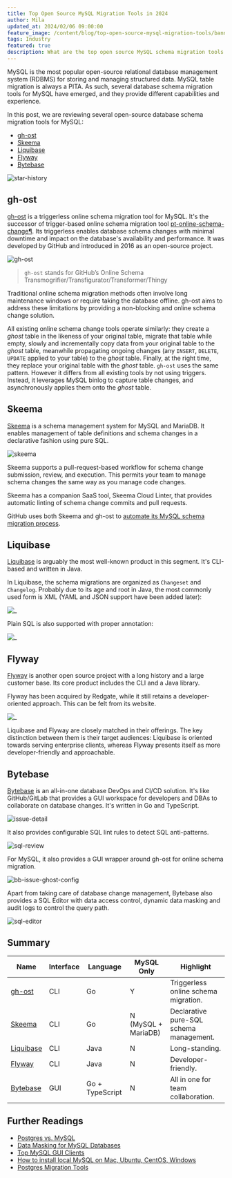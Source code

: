```yaml
---
title: Top Open Source MySQL Migration Tools in 2024
author: Mila
updated_at: 2024/02/06 09:00:00
feature_image: /content/blog/top-open-source-mysql-migration-tools/banner.webp
tags: Industry
featured: true
description: What are the top open source MySQL schema migration tools.
---
```


MySQL is the most popular open-source relational database management system (RDBMS) for storing and managing structured data. MySQL table migration is always a PITA. As such, several database schema migration tools for MySQL have emerged, and they provide different capabilities and experience.

In this post, we are reviewing several open-source database schema migration tools for MySQL:

- [gh-ost](https://github.com/github/gh-ost)
- [Skeema](https://www.skeema.io/)
- [Liquibase](https://www.liquibase.com/)
- [Flyway](https://flywaydb.org/)
- [Bytebase](https://www.bytebase.com/)

![star-history](/content/blog/top-open-source-mysql-migration-tools/star-history.webp)

## gh-ost

[gh-ost](https://github.com/github/gh-ost) is a triggerless online schema migration tool for MySQL. It's the
successor of trigger-based online schema migration tool [pt-online-schema-change¶](https://docs.percona.com/percona-toolkit/pt-online-schema-change.html). Its triggerless enables database schema changes with minimal downtime and impact on the database's availability and performance. It was developed by GitHub and introduced in 2016 as an open-source project.

![gh-ost](/content/blog/top-open-source-mysql-migration-tools/gh-ost.webp)

> `gh-ost` stands for GitHub’s Online Schema Transmogrifier/Transfigurator/Transformer/Thingy

Traditional online schema migration methods often involve long maintenance windows or require taking the database offline. gh-ost aims to address these limitations by providing a non-blocking and online schema change solution.

All existing online schema change tools operate similarly: they create a _ghost_ table in the likeness of your original table, migrate that table while empty, slowly and incrementally copy data from your original table to the _ghost_ table, meanwhile propagating ongoing changes (any `INSERT`, `DELETE`, `UPDATE` applied to your table) to the _ghost_ table. Finally, at the right time, they replace your original table with the _ghost_ table. `gh-ost` uses the same pattern. However it differs from all existing tools by not using triggers. Instead, it leverages MySQL binlog to capture table changes, and asynchronously applies them onto the _ghost_ table.

## Skeema

[Skeema](https://www.skeema.io/) is a schema management system for MySQL and MariaDB. It enables management of table definitions and schema changes in a declarative fashion using pure SQL.

![skeema](/content/blog/top-open-source-mysql-migration-tools/skeema.webp)

Skeema supports a pull-request-based workflow for schema change submission, review, and execution. This permits your team to manage schema changes the same way as you manage code changes.

Skeema has a companion SaaS tool, Skeema Cloud Linter, that provides automatic linting of schema change commits and pull requests.

GitHub uses both Skeema and gh-ost to [automate its MySQL schema migration process](https://github.blog/2020-02-14-automating-mysql-schema-migrations-with-github-actions-and-more/).

## Liquibase

[Liquibase](https://github.com/liquibase/liquibase) is arguably the most well-known product in this segment. It's CLI-based and written in Java.

In Liquibase, the schema migrations are organized as `Changeset` and `Changelog`. Probably due to its age and root in Java, the most commonly used form is XML (YAML and JSON support have been added later):

![_](/images/products/liquibase/liquibase-xml.webp)

Plain SQL is also supported with proper annotation:

![_](/images/products/liquibase/liquibase-sql.webp)

## Flyway

[Flyway](https://github.com/flyway/flyway) is another open source project with a long history and a large customer base. Its core product includes the CLI and a Java library.

Flyway has been acquired by Redgate, while it still retains a developer-oriented approach. This can be
felt from its website.

![_](/images/products/flyway/flyway-migration.webp)

Liquibase and Flyway are closely matched in their offerings. The key distinction between them is their target audiences: Liquibase is oriented towards serving enterprise clients, whereas Flyway presents itself as more developer-friendly and approachable.

## Bytebase

[Bytebase](https://github.com/bytebase/bytebase) is an all-in-one database DevOps and CI/CD solution. It's like GitHub/GitLab that provides a GUI workspace for developers and DBAs to collaborate on database changes. It's written in Go and TypeScript.

![issue-detail](/content/blog/top-open-source-postgres-migration-tools/issue-detail.webp)

It also provides configurable SQL lint rules to detect SQL anti-patterns.

![sql-review](/content/blog/top-open-source-postgres-migration-tools/sql-review.webp)

For MySQL, it also provides a GUI wrapper around gh-ost for online schema migration.

![bb-issue-ghost-config](/content/docs/change-database/online-schema-migration-for-mysql/bb-issue-ghost-config.webp)

Apart from taking care of database change management, Bytebase also provides a SQL Editor with data
access control, dynamic data masking and audit logs to control the query path.

![sql-editor](/content/blog/top-open-source-postgres-migration-tools/sql-editor.webp)

## Summary

| Name                                                | Interface | Language        | MySQL Only          | Highlight                               |
| --------------------------------------------------- | --------- | --------------- | ------------------- | --------------------------------------- |
| [gh-ost](https://github.com/github/gh-ost)          | CLI       | Go              | Y                   | Triggerless online schema migration.    |
| [Skeema](https://github.com/skeema/skeema)          | CLI       | Go              | N (MySQL + MariaDB) | Declarative pure-SQL schema management. |
| [Liquibase](https://github.com/liquibase/liquibase) | CLI       | Java            | N                   | Long-standing.                          |
| [Flyway](https://github.com/flyway/flyway)          | CLI       | Java            | N                   | Developer-friendly.                     |
| [Bytebase](https://github.com/bytebase/bytebase)    | GUI       | Go + TypeScript | N                   | All in one for team collaboration.      |

## Further Readings

- [Postgres vs. MySQL](/blog/postgres-vs-mysql)
- [Data Masking for MySQL Databases](/blog/mysql-data-masking/)
- [Top MySQL GUI Clients](/blog/top-mysql-gui-client/)
- [How to install local MySQL on Mac, Ubuntu, CentOS, Windows](/blog/how-to-install-local-mysql-on-mac-ubuntu-centos-windows/)
- [Postgres Migration Tools](/blog/top-open-source-postgres-migration-tools)
